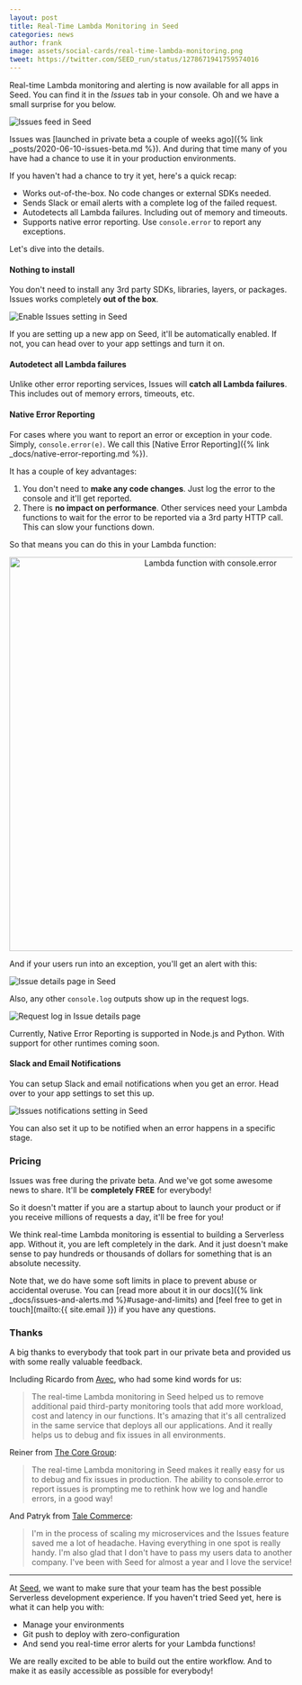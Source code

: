 ```yaml
---
layout: post
title: Real-Time Lambda Monitoring in Seed
categories: news
author: frank
image: assets/social-cards/real-time-lambda-monitoring.png
tweet: https://twitter.com/SEED_run/status/1278671941759574016
---
```


Real-time Lambda monitoring and alerting is now available for all apps in Seed. You can find it in the _Issues_ tab in your console. Oh and we have a small surprise for you below.

![Issues feed in Seed](/assets/blog/real-time-lambda-monitoring-in-seed/issues-feed-in-seed.png)

Issues was [launched in private beta a couple of weeks ago]({% link _posts/2020-06-10-issues-beta.md %}). And during that time many of you have had a chance to use it in your production environments.

If you haven't had a chance to try it yet, here's a quick recap:

- Works out-of-the-box. No code changes or external SDKs needed.
- Sends Slack or email alerts with a complete log of the failed request.
- Autodetects all Lambda failures. Including out of memory and timeouts.
- Supports native error reporting. Use `console.error` to report any exceptions.

Let's dive into the details.

#### Nothing to install

You don't need to install any 3rd party SDKs, libraries, layers, or packages. Issues works completely **out of the box**.

![Enable Issues setting in Seed](/assets/blog/real-time-lambda-monitoring-in-seed/enable-issues-setting-in-seed.png)

If you are setting up a new app on Seed, it'll be automatically enabled. If not, you can head over to your app settings and turn it on.

#### Autodetect all Lambda failures

Unlike other error reporting services, Issues will **catch all Lambda failures**. This includes out of memory errors, timeouts, etc.

#### Native Error Reporting

For cases where you want to report an error or exception in your code. Simply, `console.error(e)`. We call this [Native Error Reporting]({% link _docs/native-error-reporting.md %}).

It has a couple of key advantages:

1. You don't need to **make any code changes**. Just log the error to the console and it'll get reported.
2. There is **no impact on performance**. Other services need your Lambda functions to wait for the error to be reported via a 3rd party HTTP call. This can slow your functions down.

So that means you can do this in your Lambda function:

<p style="margin: 0 auto; text-align: center;">
  <img src="/assets/blog/real-time-lambda-monitoring-in-seed/lambda-function-with-console-error.png" alt="Lambda function with console.error" width="700" />
</p>

And if your users run into an exception, you'll get an alert with this:

![Issue details page in Seed](/assets/blog/real-time-lambda-monitoring-in-seed/issue-details-page-in-seed.png)

Also, any other `console.log` outputs show up in the request logs.

![Request log in Issue details page](/assets/blog/real-time-lambda-monitoring-in-seed/request-log-in-issue-details-page.png)

Currently, Native Error Reporting is supported in Node.js and Python. With support for other runtimes coming soon.

#### Slack and Email Notifications

You can setup Slack and email notifications when you get an error. Head over to your app settings to set this up.

![Issues notifications setting in Seed](/assets/blog/real-time-lambda-monitoring-in-seed/issues-notifications-setting-in-seed.png)

You can also set it up to be notified when an error happens in a specific stage.

### Pricing

Issues was free during the private beta. And we've got some awesome news to share. It'll be **completely FREE** for everybody!

So it doesn't matter if you are a startup about to launch your product or if you receive millions of requests a day, it'll be free for you!

We think real-time Lambda monitoring is essential to building a Serverless app. Without it, you are left completely in the dark. And it just doesn't make sense to pay hundreds or thousands of dollars for something that is an absolute necessity.

Note that, we do have some soft limits in place to prevent abuse or accidental overuse. You can [read more about it in our docs]({% link _docs/issues-and-alerts.md %}#usage-and-limits) and [feel free to get in touch](mailto:{{ site.email }}) if you have any questions.

### Thanks

A big thanks to everybody that took part in our private beta and provided us with some really valuable feedback.

Including Ricardo from [Avec](https://avec.app), who had some kind words for us:

> The real-time Lambda monitoring in Seed helped us to remove additional paid third-party monitoring tools that add more workload, cost and latency in our functions. It's amazing that it's all centralized in the same service that deploys all our applications. And it really helps us to debug and fix issues in all environments.

Reiner from [The Core Group](http://coreltd.com/):

> The real-time Lambda monitoring in Seed makes it really easy for us to debug and fix issues in production. The ability to console.error to report issues is prompting me to rethink how we log and handle errors, in a good way!

And Patryk from [Tale Commerce](https://www.talecommerce.pl):

> I'm in the process of scaling my microservices and the Issues feature saved me a lot of headache. Having everything in one spot is really handy. I'm also glad that I don't have to pass my users data to another company. I've been with Seed for almost a year and I love the service!

-------

At [Seed](/), we want to make sure that your team has the best possible Serverless development experience. If you haven't tried Seed yet, here is what it can help you with:

- Manage your environments
- Git push to deploy with zero-configuration
- And send you real-time error alerts for your Lambda functions!

We are really excited to be able to build out the entire workflow. And to make it as easily accessible as possible for everybody!
